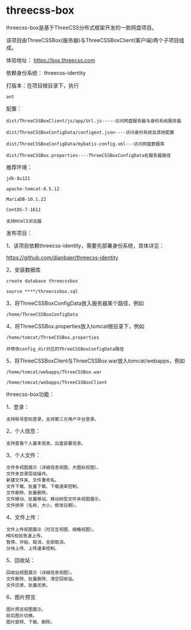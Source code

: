# threecss-box

threecss-box是基于ThreeCSS分布式框架开发的一款网盘项目。

该项目由ThreeCSSBox(服务器)与ThreeCSSBoxClient(客户端)两个子项目组成。


体验地址：
https://box.threecss.com


依赖身份系统：
threecss-identity


打版本：在项目根目录下，执行

	ant


配置：

	dist/ThreeCSSBoxClient/js/app/Url.js-----访问网盘服务器与身份系统服务器

	dist/ThreeCSSBoxConfigData/configext.json----访问身份系统及其他配置

	dist/ThreeCSSBoxConfigData/mybatis-config.xml---访问网盘数据库

	dist/ThreeCSSBox.properties----ThreeCSSBoxConfigData在服务器路径


推荐环境：

	jdk-8u121

	apache-tomcat-8.5.12

	MariaDB-10.1.22

	CentOS-7-1611

	支持Html5浏览器


发布项目：

1、该项目依赖threecss-identity，需要先部署身份系统，具体详见：

https://github.com/dianbaer/threecss-identity

2、安装数据库
	
	create database threecssbox
	
	source ****/threecssbox.sql

3、将ThreeCSSBoxConfigData放入服务器某个路径，例如
	
	/home/ThreeCSSBoxConfigData

4、将ThreeCSSBox.properties放入tomcat根目录下，例如
	
	/home/tomcat/ThreeCSSBox.properties
	
	并修改config_dir对应的ThreeCSSBoxConfigData路径

5、将ThreeCSSBoxClient与ThreeCSSBox.war放入tomcat/webapps，例如
	
	/home/tomcat/webapps/ThreeCSSBox.war
	
	/home/tomcat/webapps/ThreeCSSBoxClient


threecss-box功能：

1、登录：
	
	支持账号密码登录，支持第三方用户平台登录。

2、个人信息：
	
	支持查看个人基本信息、云盘容量信息。

3、个人文件：
	
	文件多视图展示（详细信息视图、大图标视图）。
	文件夹目录层级操作。
	新建文件夹、文件重命名。
	文件下载、批量下载、下载速率控制。
	文件删除、批量删除。
	文件移动、批量移动、移动树型文件夹视图展示。
	文件排序（名称、大小、修改日期）。

4、文件上传：
	
	文件上传视图展示（可交互视图、缩略视图）。
	MD5校验急速上传。
	暂停、开始、取消、全部取消。
	分块上传、上传速率控制。

5、回收站：
	
	回收站视图展示（详细信息视图）。
	文件删除、批量删除、清空回收站。
	文件还原、批量还原。

6、图片预览
	
	图片预览视图展示。
	前后图片切换。
	图片旋转、下载、删除。



